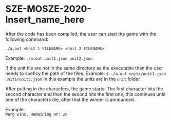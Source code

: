 # SZE-MOSZE-2020-Insert_name_here
After the code has been compiled, the user can start the game with the following command:

`./a.out <Unit 1 FILENAME> <Unit 2 FILENAME>`

  Example: `./a.out unit1.json unit2.json`

If the unit file are not in the same directory as the executable than the user needs to speficy the path of the files.
  Example: `$ ./a.out units/unit1.json units/unit3.json`
  In this example the units are in the `unit` folder.

After putting in the characters, the game starts. The first character hits the second character and then the second hits the first one, this continues until one of the characters die, after that the winner is announced.
  
  Example:  
`Warg wins. Remaining HP: 20`

